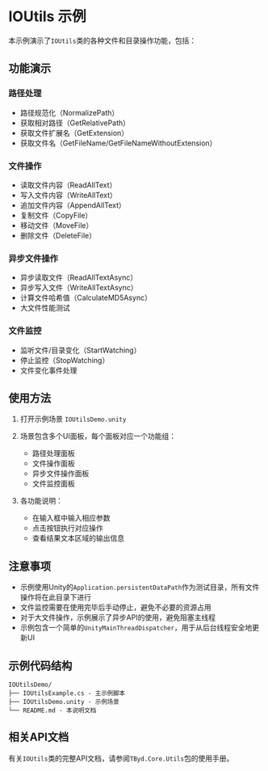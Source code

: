 # IOUtils 示例

本示例演示了`IOUtils`类的各种文件和目录操作功能，包括：

## 功能演示

### 路径处理
- 路径规范化（NormalizePath）
- 获取相对路径（GetRelativePath）
- 获取文件扩展名（GetExtension）
- 获取文件名（GetFileName/GetFileNameWithoutExtension）

### 文件操作
- 读取文件内容（ReadAllText）
- 写入文件内容（WriteAllText）
- 追加文件内容（AppendAllText）
- 复制文件（CopyFile）
- 移动文件（MoveFile）
- 删除文件（DeleteFile）

### 异步文件操作
- 异步读取文件（ReadAllTextAsync）
- 异步写入文件（WriteAllTextAsync）
- 计算文件哈希值（CalculateMD5Async）
- 大文件性能测试

### 文件监控
- 监听文件/目录变化（StartWatching）
- 停止监控（StopWatching）
- 文件变化事件处理

## 使用方法

1. 打开示例场景 `IOUtilsDemo.unity`
2. 场景包含多个UI面板，每个面板对应一个功能组：
   - 路径处理面板
   - 文件操作面板
   - 异步文件操作面板
   - 文件监控面板

3. 各功能说明：
   - 在输入框中输入相应参数
   - 点击按钮执行对应操作
   - 查看结果文本区域的输出信息

## 注意事项

- 示例使用Unity的`Application.persistentDataPath`作为测试目录，所有文件操作将在此目录下进行
- 文件监控需要在使用完毕后手动停止，避免不必要的资源占用
- 对于大文件操作，示例展示了异步API的使用，避免阻塞主线程
- 示例包含一个简单的`UnityMainThreadDispatcher`，用于从后台线程安全地更新UI

## 示例代码结构

```
IOUtilsDemo/
├── IOUtilsExample.cs - 主示例脚本
├── IOUtilsDemo.unity - 示例场景
└── README.md - 本说明文档
```

## 相关API文档

有关`IOUtils`类的完整API文档，请参阅`TByd.Core.Utils`包的使用手册。 